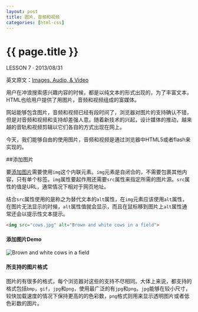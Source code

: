 ```yaml
---
layout: post
title: 图片、音频和视频
categories: [html-css]
---
```


{{ page.title }}
================

<p class="meta">LESSON 7 · 2013/08/31</p>

英文原文：[Images, Audio, & Video](http://learn.shayhowe.com/html-css/images-audio-video)


用户在冲浪搜索感兴趣内容的时候，都是以纯文本的形式出现的，为了丰富文本，HTML也给用户提供了用图片，音频和视频组成的富媒体。

网站能够包含图片，音频和视频已经有段时间了，浏览器对图片的支持确认不错，但是对音频和视频和支持却差强人意。随着新技术的兴起，设计媒体的推动，越来越的音轨和视频剪辑以它们各自的方式出现在网上。

今天，我们能够自由的使用图片，音频和视频是通过浏览器中HTML5或者flash来实现的。

##添加图片

要[添加图片](http://dev.opera.com/articles/view/17-images-in-html/)需要使用`img`这个内联元素。`img`元素是自闭合的，不需要包裹其他内容，只有单个标签。`img`属性要起作用还需要`src`属性来指定所需的图片源。`src`属性的值是URL，通常情况下相对于网页地址。

结合`src`属性使用的是称之为替代文本的`alt`属性，在`img`元素应该使用`alt`属性，在图片无法显示的时候，`alt`属性值就会显示，而且在鼠标移到图片上`alt`属性通常还会以提示性文本提示。


```html
<img src="cows.jpg" alt="Brown and white cows in a field">
```

<div class="code-box">
<h4>添加图片Demo</h4>
<div>
<img src="http://learn.hicc.me/images/2013/09/cows.jpg" alt="Brown and white cows in a field">
</div>
</div>

<div class="code-box">
<h4>所支持的图片格式</h4>
<p>
图片的有很多的格式，每个浏览器对这些的支持不尽相同。大体上来说，都支持的格式包括<code>bmp</code>，<code>gif</code>，<code>jpg</code>和<code>png</code>，使用最广泛的有<code>jpg</code>和<code>png</code>。<code>jpg</code>能够在较小尺寸，较快加载速度的情况下保持更高的的色彩数，<code>png</code>格式则用来显示透明图片或者低色彩数的图片。
</p>
</div>
</div>